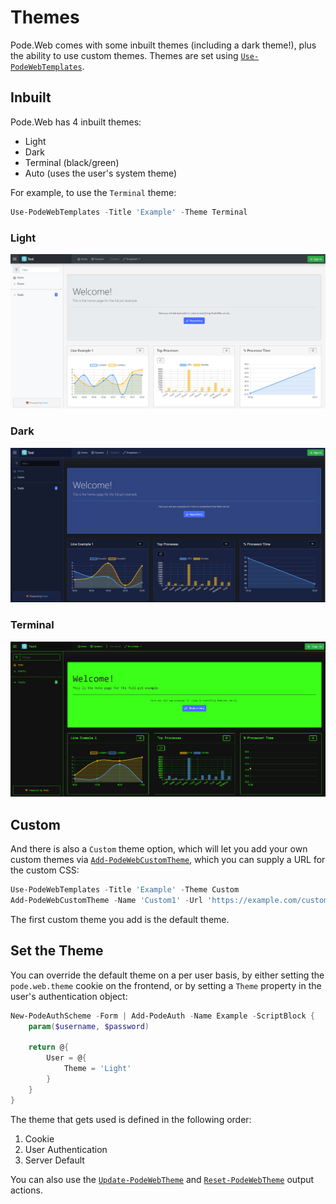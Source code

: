 # Themes

Pode.Web comes with some inbuilt themes (including a dark theme!), plus the ability to use custom themes. Themes are set using [`Use-PodeWebTemplates`](../../Functions/Utilities/Use-PodeWebTemplates).

## Inbuilt

Pode.Web has 4 inbuilt themes:

* Light
* Dark
* Terminal (black/green)
* Auto (uses the user's system theme)

For example, to use the `Terminal` theme:

```powershell
Use-PodeWebTemplates -Title 'Example' -Theme Terminal
```

### Light

![light_theme](../../images/light_theme.png)

### Dark

![dark_theme](../../images/dark_theme.png)

### Terminal

![terminal_theme](../../images/terminal_theme.png)

## Custom

And there is also a `Custom` theme option, which will let you add your own custom themes via [`Add-PodeWebCustomTheme`](../../Functions/Utilities/Add-PodeWebCustomTheme), which you can supply a URL for the custom CSS:

```powershell
Use-PodeWebTemplates -Title 'Example' -Theme Custom
Add-PodeWebCustomTheme -Name 'Custom1' -Url 'https://example.com/custom-theme.css'
```

The first custom theme you add is the default theme.

## Set the Theme

You can override the default theme on a per user basis, by either setting the `pode.web.theme` cookie on the frontend, or by setting a `Theme` property in the user's authentication object:

```powershell
New-PodeAuthScheme -Form | Add-PodeAuth -Name Example -ScriptBlock {
    param($username, $password)

    return @{
        User = @{
            Theme = 'Light'
        }
    }
}
```

The theme that gets used is defined in the following order:

1. Cookie
2. User Authentication
3. Server Default

You can also use the [`Update-PodeWebTheme`](../../Functions/Outputs/Update-PodeWebTheme) and [`Reset-PodeWebTheme`](../../Functions/Outputs/Reset-PodeWebTheme) output actions.
